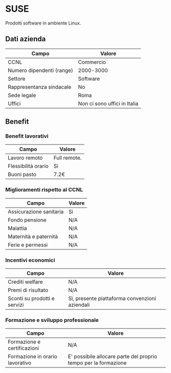 # SUSE

Prodotti software in ambiente Linux.

## Dati azienda

| **Campo**           | **Valore**                             |
| ------------------------- | -------------------------------------------- |
| CCNL                      | Commercio                                    |
| Numero dipendenti (range) | 2000-3000                                    |
| Settore                   | Software                                     |
| Rappresentanza sindacale  | No                                           |
| Sede legale               | Roma                                         |
| Uffici                    | Non ci sono uffici in Italia                 |

## Benefit

### Benefit lavorativi

| **Campo**      | **Valore**                                                                                                 |
| -------------------- | ---------------------------------------------------------------------------------------------------------------- |
| Lavoro remoto        | Full remote.                                           |
| Flessibilità orario | Sì                                                                                                              |
| Buoni pasto          | 7.2€                                                                                                              |

### Miglioramenti rispetto al CCNL

| **Campo**         | **Valore** |
| ----------------------- | ---------------- |
| Assicurazione sanitaria |    Si              |
| Fondo pensione          |    N/A              |
| Malattia                |    N/A              |
| Maternità e paternità |      N/A            |
| Ferie e permessi        |    N/A              |

### Incentivi economici

| **Campo**              | **Valore**                                |
| ---------------------------- | ----------------------------------------------- |
| Crediti welfare              |    N/A                                             |
| Premi di risultato           |    N/A                                             |
| Sconti su prodotti e servizi | Sì, presente piattaforma convenzioni aziendali |

### Formazione e sviluppo professionale

| **Campo**                 | **Valore**                                                           |
| ------------------------------- | -------------------------------------------------------------------------- |
| Formazione e certificazioni     |    N/A                                                                        |
| Formazione in orario lavorativo | E' possibile allocare parte del proprio tempo per la formazione |

